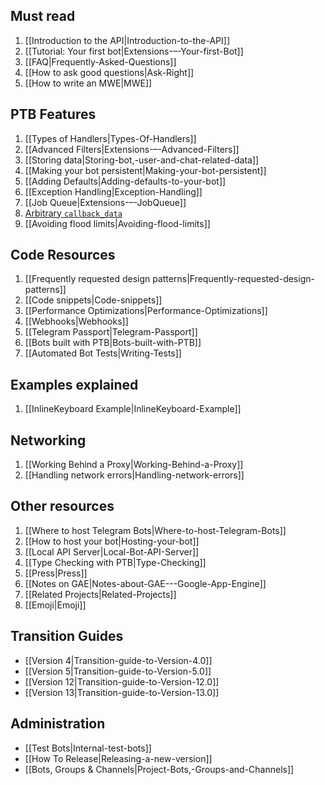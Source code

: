 ## Must read
1. [[Introduction to the API|Introduction-to-the-API]]
2. [[Tutorial: Your first bot|Extensions-–-Your-first-Bot]]
3. [[FAQ|Frequently-Asked-Questions]]
4. [[How to ask good questions|Ask-Right]]
5. [[How to write an MWE|MWE]]

## PTB Features
1. [[Types of Handlers|Types-Of-Handlers]]
2. [[Advanced Filters|Extensions-–-Advanced-Filters]]
3. [[Storing data|Storing-bot,-user-and-chat-related-data]]
4. [[Making your bot persistent|Making-your-bot-persistent]]
5. [[Adding Defaults|Adding-defaults-to-your-bot]]
6. [[Exception Handling|Exception-Handling]]
7. [[Job Queue|Extensions-–-JobQueue]]
8. [Arbitrary `callback_data`](Arbitrary-callback_data)
9. [[Avoiding flood limits|Avoiding-flood-limits]]

## Code Resources
1. [[Frequently requested design patterns|Frequently-requested-design-patterns]]
2. [[Code snippets|Code-snippets]]
3. [[Performance Optimizations|Performance-Optimizations]]
4. [[Webhooks|Webhooks]]
5. [[Telegram Passport|Telegram-Passport]]
6. [[Bots built with PTB|Bots-built-with-PTB]]
7. [[Automated Bot Tests|Writing-Tests]]

## Examples explained
1. [[InlineKeyboard Example|InlineKeyboard-Example]]

## Networking
1. [[Working Behind a Proxy|Working-Behind-a-Proxy]]
2. [[Handling network errors|Handling-network-errors]]

## Other resources
1. [[Where to host Telegram Bots|Where-to-host-Telegram-Bots]]
2. [[How to host your bot|Hosting-your-bot]]
3. [[Local API Server|Local-Bot-API-Server]]
4. [[Type Checking with PTB|Type-Checking]]
5. [[Press|Press]]
6. [[Notes on GAE|Notes-about-GAE---Google-App-Engine]]
7. [[Related Projects|Related-Projects]]
8. [[Emoji|Emoji]]

## Transition Guides
- [[Version 4|Transition-guide-to-Version-4.0]]
- [[Version 5|Transition-guide-to-Version-5.0]]
- [[Version 12|Transition-guide-to-Version-12.0]]
- [[Version 13|Transition-guide-to-Version-13.0]]

## Administration
- [[Test Bots|Internal-test-bots]]
- [[How To Release|Releasing-a-new-version]]
- [[Bots, Groups & Channels|Project-Bots,-Groups-and-Channels]]

